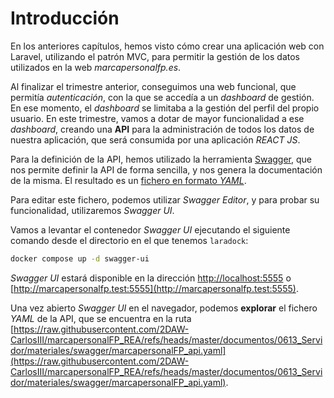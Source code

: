 # Introducción

En los anteriores capítulos, hemos visto cómo crear una aplicación web con Laravel, utilizando el patrón MVC, para permitir la  gestión de los datos utilizados en la web _marcapersonalfp.es_.

Al finalizar el trimestre anterior, conseguimos una web funcional, que permitía _autenticación_, con la que se accedía a un _dashboard_ de gestión. En ese momento, el _dashboard_ se limitaba a la gestión del perfil del propio usuario. En este trimestre, vamos a dotar de mayor funcionalidad a ese _dashboard_, creando una **API** para la administración de todos los datos de nuestra aplicación, que será consumida por una aplicación _REACT JS_.

Para la definición de la API, hemos utilizado la herramienta [Swagger](https://swagger.io/), que nos permite definir la API de forma sencilla, y nos genera la documentación de la misma. El resultado es un [fichero en formato _YAML_](./materiales/swagger/marcapersonalFP_api.yaml).

Para editar este fichero, podemos utilizar _Swagger Editor_, y para probar su funcionalidad, utilizaremos _Swagger UI_.

Vamos a levantar el contenedor _Swagger UI_ ejecutando el siguiente comando desde el directorio en el que tenemos `laradock`:

```bash
docker compose up -d swagger-ui
```

_Swagger UI_ estará disponible en la dirección [http://localhost:5555](http://localhost:5555) o [http://marcapersonalfp.test:5555](http://marcapersonalfp.test:5555).

Una vez abierto _Swagger UI_ en el navegador, podemos **explorar** el fichero _YAML_ de la API, que se encuentra en la ruta [https://raw.githubusercontent.com/2DAW-CarlosIII/marcapersonalFP_REA/refs/heads/master/documentos/0613_Servidor/materiales/swagger/marcapersonalFP_api.yaml](https://raw.githubusercontent.com/2DAW-CarlosIII/marcapersonalFP_REA/refs/heads/master/documentos/0613_Servidor/materiales/swagger/marcapersonalFP_api.yaml).
